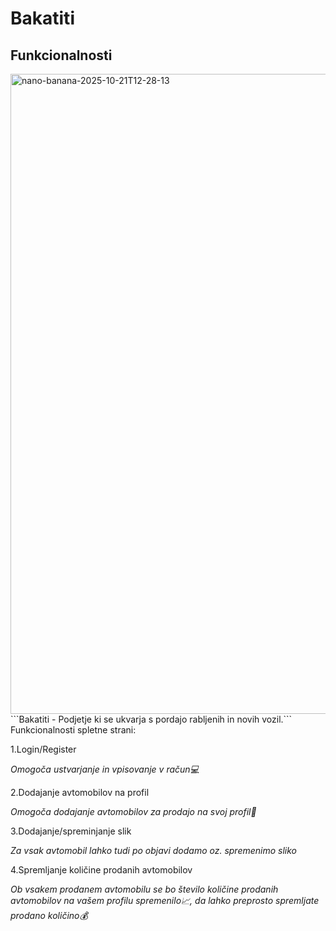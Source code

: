 # Bakatiti

## Funkcionalnosti
<img width="1024" height="1024" alt="nano-banana-2025-10-21T12-28-13" src="https://github.com/user-attachments/assets/bc23fe9b-0d14-4c1d-87a7-45d81f883964" />
```Bakatiti - Podjetje ki se ukvarja s pordajo rabljenih in novih vozil.```
Funkcionalnosti spletne strani:

1.Login/Register

 _Omogoča ustvarjanje in vpisovanje v račun💻_
 
2.Dodajanje avtomobilov na profil

  _Omogoča dodajanje avtomobilov za prodajo na svoj profil🚗_
  
 3.Dodajanje/spreminjanje slik
 
  _Za vsak avtomobil lahko tudi po objavi dodamo oz. spremenimo sliko_
  
 4.Spremljanje količine prodanih avtomobilov
 
  _Ob vsakem prodanem avtomobilu se bo število količine prodanih avtomobilov na vašem profilu spremenilo📈, da lahko preprosto spremljate prodano količino💰_
  


